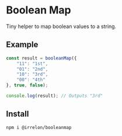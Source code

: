 # Boolean Map
Tiny helper to map boolean values to a string.

## Example
```js
const result = booleanMap({
	"11": "1st",
	"01": "2nd",
	"10": "3rd",
	"00": "4th"
}, true, false);

console.log(result); // Outputs "3rd"
```

## Install
```bash
npm i @irrelon/booleanmap
```
